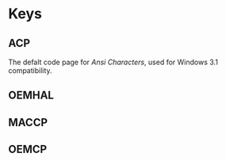 # Keys

## ACP

The defalt code page for *Ansi Characters*, used for Windows 3.1 compatibility.

## OEMHAL
## MACCP
## OEMCP
